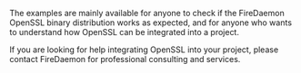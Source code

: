The examples are mainly available for anyone to check if the FireDaemon OpenSSL binary distribution works as expected,
and for anyone who wants to understand how OpenSSL can be integrated into a project.

If you are looking for help integrating OpenSSL into your project, please contact FireDaemon for professional consulting and services.
